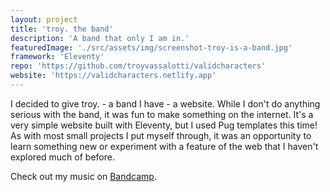 ```yaml
---
layout: project
title: 'troy. the band'
description: 'A band that only I am in.'
featuredImage: './src/assets/img/screenshot-troy-is-a-band.jpg'
framework: 'Eleventy'
repo: 'https://github.com/troyvassalotti/validcharacters'
website: 'https://validcharacters.netlify.app'
---
```

I decided to give troy. - a band I have - a website. While I don't do anything serious with the band, it was fun to make something on the internet. It's a very simple website built with Eleventy, but I used Pug templates this time! As with most small projects I put myself through, it was an opportunity to learn something new or experiment with a feature of the web that I haven't explored much of before.

Check out my music on [Bandcamp](https://justtroy.bandcamp.com).